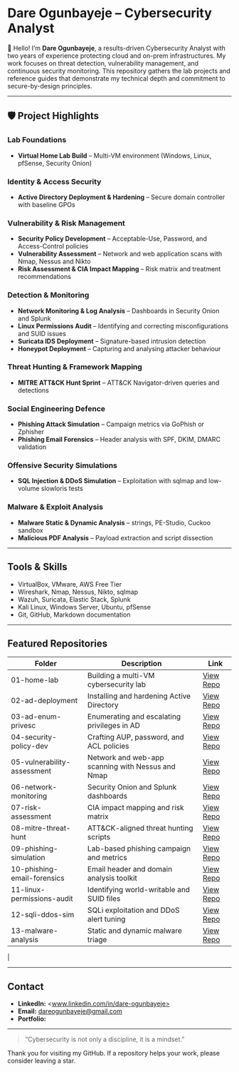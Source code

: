 # Dare Ogunbayeje – Cybersecurity Analyst

👋 Hello! I’m **Dare Ogunbayeje**, a results-driven Cybersecurity Analyst with two years of experience protecting cloud and on-prem infrastructures. My work focuses on threat detection, vulnerability management, and continuous security monitoring. This repository gathers the lab projects and reference guides that demonstrate my technical depth and commitment to secure-by-design principles.

---

## 🛡 Project Highlights

### Lab Foundations
- **Virtual Home Lab Build** – Multi-VM environment (Windows, Linux, pfSense, Security Onion)


### Identity & Access Security
- **Active Directory Deployment & Hardening** – Secure domain controller with baseline GPOs

### Vulnerability & Risk Management
- **Security Policy Development** – Acceptable-Use, Password, and Access-Control policies
- **Vulnerability Assessment** – Network and web application scans with Nmap, Nessus and Nikto
- **Risk Assessment & CIA Impact Mapping** – Risk matrix and treatment recommendations

### Detection & Monitoring
- **Network Monitoring & Log Analysis** – Dashboards in Security Onion and Splunk
- **Linux Permissions Audit** – Identifying and correcting misconfigurations and SUID issues
- **Suricata IDS Deployment** – Signature-based intrusion detection
- **Honeypot Deployment** – Capturing and analysing attacker behaviour

### Threat Hunting & Framework Mapping
- **MITRE ATT&CK Hunt Sprint** – ATT&CK Navigator-driven queries and detections

### Social Engineering Defence
- **Phishing Attack Simulation** – Campaign metrics via GoPhish or Zphisher
- **Phishing Email Forensics** – Header analysis with SPF, DKIM, DMARC validation

### Offensive Security Simulations
- **SQL Injection & DDoS Simulation** – Exploitation with sqlmap and low-volume slowloris tests

### Malware & Exploit Analysis
- **Malware Static & Dynamic Analysis** – strings, PE-Studio, Cuckoo sandbox
- **Malicious PDF Analysis** – Payload extraction and script dissection



---

## Tools & Skills

- VirtualBox, VMware, AWS Free Tier
- Wireshark, Nmap, Nessus, Nikto, sqlmap
- Wazuh, Suricata, Elastic Stack, Splunk
- Kali Linux, Windows Server, Ubuntu, pfSense
- Git, GitHub, Markdown documentation

---

## Featured Repositories

| Folder | Description | Link |
|--------|-------------|------|
| 01-home-lab | Building a multi-VM cybersecurity lab | [View Repo](#) |
| 02-ad-deployment | Installing and hardening Active Directory | [View Repo](#) |
| 03-ad-enum-privesc | Enumerating and escalating privileges in AD | [View Repo](#) |
| 04-security-policy-dev | Crafting AUP, password, and ACL policies | [View Repo](#) |
| 05-vulnerability-assessment | Network and web-app scanning with Nessus and Nmap | [View Repo](#) |
| 06-network-monitoring | Security Onion and Splunk dashboards | [View Repo](#) |
| 07-risk-assessment | CIA impact mapping and risk matrix | [View Repo](#) |
| 08-mitre-threat-hunt | ATT&CK-aligned threat hunting scripts | [View Repo](#) |
| 09-phishing-simulation | Lab-based phishing campaign and metrics | [View Repo](#) |
| 10-phishing-email-forensics | Email header and domain analysis toolkit | [View Repo](#) |
| 11-linux-permissions-audit | Identifying world-writable and SUID files | [View Repo](#) |
| 12-sqli-ddos-sim | SQLi exploitation and DDoS alert tuning | [View Repo](#) |
| 13-malware-analysis | Static and dynamic malware triage | [View Repo](#) |
|

---

## Contact

- **LinkedIn:** <www.linkedin.com/in/dare-ogunbayeje>  
- **Email:** <dareogunbayeje@gmail.com>  
- **Portfolio:** <your-portfolio-url>

---

> “Cybersecurity is not only a discipline, it is a mindset.”

Thank you for visiting my GitHub. If a repository helps your work, please consider leaving a star.




